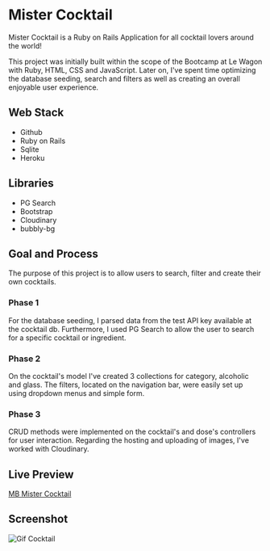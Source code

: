 # Mister Cocktail 

Mister Cocktail is a Ruby on Rails Application for all cocktail lovers around the world!

This project was initially built within the scope of the Bootcamp at Le Wagon with Ruby, HTML, CSS and JavaScript. Later on, I've spent time optimizing the database seeding, search and filters as well as creating an overall enjoyable user experience.

## Web Stack
* Github
* Ruby on Rails
* Sqlite
* Heroku

## Libraries
* PG Search
* Bootstrap
* Cloudinary
* bubbly-bg

## Goal and Process
The purpose of this project is to allow users to search, filter and create their own cocktails.

### Phase 1
For the database seeding, I parsed data from the test API key available at the cocktail db. Furthermore, I used PG Search to allow the user to search for a specific cocktail or ingredient.

### Phase 2
On the cocktail's model I've created 3 collections for category, alcoholic and glass. The filters, located on the navigation bar, were easily set up using dropdown menus and simple form.

### Phase 3
CRUD methods were implemented on the cocktail's and dose's controllers for user interaction. Regarding the hosting and uploading of images, I've worked with Cloudinary.

## Live Preview
[MB Mister Cocktail](https://secret-plains-56444.herokuapp.com/)


## Screenshot
![Gif Cocktail](https://res.cloudinary.com/db5jh0zwo/image/upload/v1601828728/profile/cocktail-homepage.jpg)

